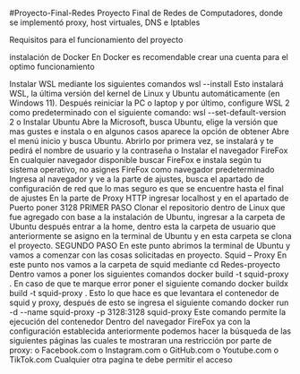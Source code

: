 #Proyecto-Final-Redes
Proyecto Final de Redes de Computadores, donde se implementó proxy, host virtuales, DNS e Iptables

Requisitos para el funcionamiento del proyecto 

instalación de Docker
En Docker es recomendable crear una cuenta para el optimo funcionamiento 

Instalar WSL mediante los siguientes comandos 
wsl --install
Esto instalará WSL, la última versión del kernel de Linux y Ubuntu automáticamente (en Windows 11). Después reiniciar la PC o laptop y por último, configure WSL 2 como predeterminado con el siguiente comando:
wsl --set-default-version 2
o	Instalar Ubuntu 
Abre la Microsoft, busca Ubuntu, elige la versión que mas gustes e instala o en algunos casos aparece la opción de obtener 
Abre el menú inicio y busca Ubuntu.
Abrirlo por primera vez, se instalará y te pedirá el nombre de usuario y la contraseña 
o	Instalar el navegador FireFox 
En cualquier navegador disponible buscar FireFox e instala según tu sistema operativo, no asignes FireFox como navegador predeterminado 
Ingresa al navegador y ve a la parte de ajustes, busca el apartado de configuración de red que lo mas seguro es que se encuentre hasta el final de ajustes
En la parte de Proxy HTTP ingresar localhost y en el apartado de Puerto poner 3128
PRIMER PASO 
Clonar el repositorio dentro de Linux que fue agregado con base a la instalación de Ubuntu, ingresar a la carpeta de Ubuntu después entrar a la home, dentro esta la carpeta de usuario que anteriormente se asigno en la terminal de Ubuntu y en esta carpeta se clona el proyecto.
SEGUNDO PASO
En este punto abrimos la terminal de Ubuntu y vamos a comenzar con las cosas solicitadas en proyecto.
Squid – Proxy
En este punto nos vamos a la carpeta de squid mediante 
cd Redes-proyecto
Dentro vamos a poner los siguientes comandos 
docker build -t squid-proxy .
En caso de que te marque error poner el siguiente comando 
docker buildx build -t squid-proxy .
Esto lo que hace es que levantara el contenedor de squid y proxy, después de esto se ingresa el siguiente comando 
docker run -d --name squid-proxy -p 3128:3128 squid-proxy
Este comando permite la ejecución del contenedor
Dentro del navegador FireFox ya con la configuración establecida anteriormente podemos hacer la búsqueda de las siguientes páginas las cuales te mostraran una restricción por parte de proxy:
o	Facebook.com
o	Instagram.com
o	GitHub.com
o	Youtube.com
o	TikTok.com
Cualquier otra pagina te debe permitir el acceso 
